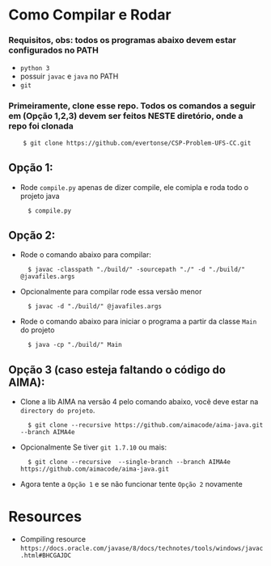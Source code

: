 
# Como Compilar e Rodar

### Requisitos, obs: todos os programas abaixo devem estar configurados no PATH
- `python 3`
- possuir `javac` e `java` no PATH
- `git` 

### Primeiramente, clone esse repo. Todos os comandos a seguir em (Opção 1,2,3) devem ser feitos NESTE diretório, onde a repo foi clonada

		$ git clone https://github.com/evertonse/CSP-Problem-UFS-CC.git

## Opção 1:
- Rode `compile.py` apenas de dizer compile, ele comipla e roda todo o projeto java
			
		$ compile.py

## Opção 2:
- Rode o comando abaixo para compilar:

		$ javac -classpath "./build/" -sourcepath "./" -d "./build/" @javafiles.args

- Opcionalmente para compilar rode essa versão menor
		
		$ javac -d "./build/" @javafiles.args

- Rode o comando abaixo para iniciar o programa a partir da classe `Main` do projeto
	
		$ java -cp "./build/" Main

## Opção 3 (caso esteja faltando o código do AIMA):

- Clone a lib AIMA na versão 4 pelo comando abaixo, você deve estar na `directory do projeto`.

		$ git clone --recursive https://github.com/aimacode/aima-java.git --branch AIMA4e

- Opcionalmente Se tiver `git 1.7.10` ou mais:

		$ git clone --recursive  --single-branch --branch AIMA4e https://github.com/aimacode/aima-java.git

- Agora tente a `Opção 1` e se não funcionar tente `Opção 2` novamente

# Resources 
- Compiling resource
`https://docs.oracle.com/javase/8/docs/technotes/tools/windows/javac.html#BHCGAJDC`